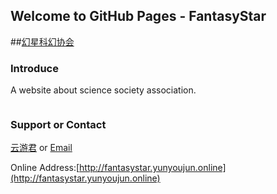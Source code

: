## Welcome to GitHub Pages - FantasyStar
##[幻星科幻协会](http://fantasystar.yunyoujun.online)
### Introduce
A website about science society association.

```markdown

```
### Support or Contact

[云游君](http://www.yunyoujun.online) or [Email](mailto:910426929@qq.com)

Online Address:[http://fantasystar.yunyoujun.online](http://fantasystar.yunyoujun.online)
